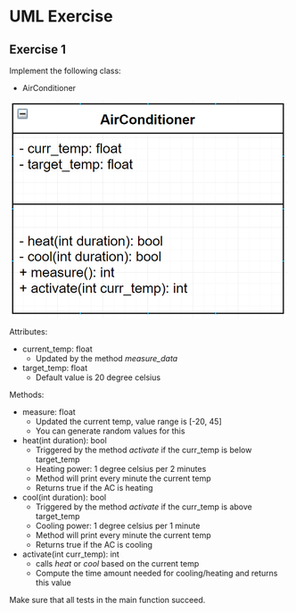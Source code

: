 # UML Exercise

## Exercise 1

Implement the following class:

- AirConditioner

![alt](./../../media/uml.png)

Attributes:

- current_temp: float
  - Updated by the method *measure_data*
- target_temp: float
  - Default value is 20 degree celsius

Methods:

- measure: float
  - Updated the current temp, value range is [-20, 45]
  - You can generate random values for this
- heat(int duration): bool
  - Triggered by the method *activate* if the curr_temp is below target_temp
  - Heating power: 1 degree celsius per 2 minutes
  - Method will print every minute the current temp
  - Returns true if the AC is heating
- cool(int duration): bool
  - Triggered by the method *activate* if the curr_temp is above target_temp
  - Cooling power: 1 degree celsius per 1 minute
  - Method will print every minute the current temp
  - Returns true if the AC is cooling
- activate(int curr_temp): int
  - calls *heat* or *cool* based on the current temp
  - Compute the time amount needed for cooling/heating and returns this value

Make sure that all tests in the main function succeed.
